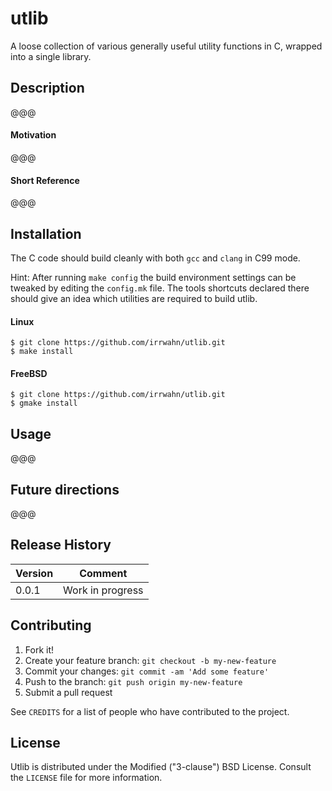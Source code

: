 # utlib

A loose collection of various generally useful utility functions in C,
wrapped into a single library.


## Description

@@@

#### Motivation

@@@

#### Short Reference

@@@

## Installation

The C code should build cleanly with both `gcc` and `clang` in C99 mode.

Hint: After running `make config` the build environment settings can be
tweaked by editing the `config.mk` file. The tools shortcuts declared
there should give an idea which utilities are required to build utlib.

#### Linux

```
$ git clone https://github.com/irrwahn/utlib.git
$ make install
```

#### FreeBSD

```
$ git clone https://github.com/irrwahn/utlib.git
$ gmake install
```


## Usage

@@@

## Future directions

@@@


## Release History

| Version  | Comment              |
| -------- | -------------------- |
| 0.0.1    | Work in progress     |


## Contributing

1. Fork it!
2. Create your feature branch: `git checkout -b my-new-feature`
3. Commit your changes: `git commit -am 'Add some feature'`
4. Push to the branch: `git push origin my-new-feature`
5. Submit a pull request

See `CREDITS` for a list of people who have contributed to the project.


## License

Utlib is distributed under the Modified ("3-clause") BSD License.
Consult the `LICENSE` file for more information.
